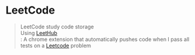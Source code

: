 # LeetCode
> LeetCode study code storage <br>
> Using [LeetHub](https://github.com/QasimWani/LeetHub) <br>
> : A chrome extension that automatically pushes code when I pass all tests on a [Leetcode](https://leetcode.com/) problem 
